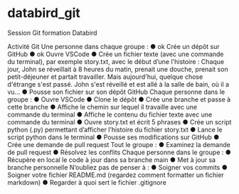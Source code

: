 # databird_git

Session Git formation Databird

Activité Git
Une personne dans chaque groupe :
● ok Crée un dépôt sur GitHub
● ok Ouvre VSCode
● Crée un fichier texte (avec une commande du terminal), par exemple story.txt, avec le
début d’une l'histoire :
Chaque jour, John se réveillait à 8 heures du matin, prenait une douche, prenait
son petit-déjeuner et partait travailler. Mais aujourd'hui, quelque chose d'étrange
s'est passé. John s'est réveillé et est allé à la salle de bain, où il a vu...
● Pousse son fichier sur son dépôt GitHub
Chaque personne dans le groupe :
● Ouvre VSCode
● Clone le dépôt
● Crée une branche et passe à cette branche
● Affiche le chemin sur lequel il travaille avec une commande du terminal
● Affiche le contenu du fichier texte avec une commande du terminal
● Ouvre story.txt et écrit 5 phrases
● Crée un script python (.py) permettant d’afficher l’histoire du fichier story.txt
● Lance le script python dans le terminal
● Pousse ses modifications sur GitHub
● Crée une demande de pull request
Tout le groupe :
● Examinez la demande de pull request
● Résolvez les conflits
Chaque personne dans le groupe :
● Récupère en local le code à jour dans sa branche main
● Met à jour sa branche personnelle
N’oubliez pas de penser à :
● Soigner vos commits
● Soigner votre fichier README.md (regardez comment formatter un fichier markdown)
● Regarder à quoi sert le fichier .gitignore